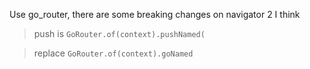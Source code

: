 Use go_router, there are some breaking changes on navigator 2 I think


> push is `GoRouter.of(context).pushNamed(`

> replace `GoRouter.of(context).goNamed`
